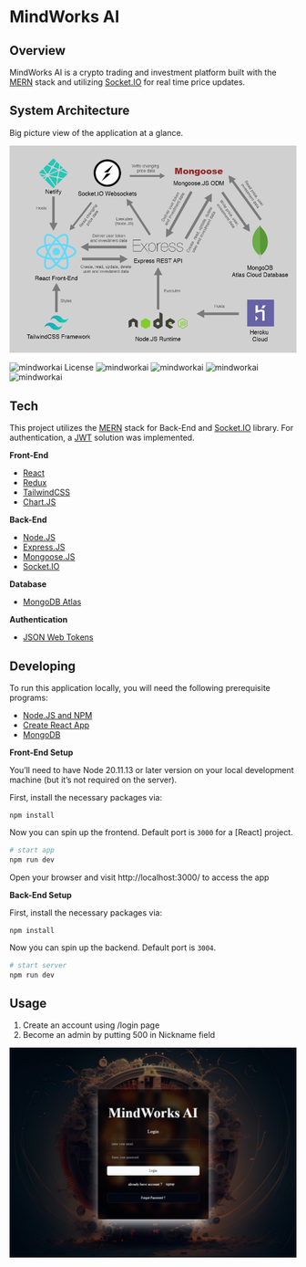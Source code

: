 # MindWorks AI

## Overview

MindWorks AI is a crypto trading and investment platform built with the [MERN](https://www.mongodb.com/mern-stack) stack and utilizing [Socket.IO](https://socket.io/) for real time price updates. 


## System Architecture

Big picture view of the application at a glance.

![System Architecture](./architecture/MindWorksAI-Architecture.png "System Architecture")

![mindworkai License](https://img.shields.io/github/license/Adrinlol/landy-react-template)
![mindworkai](https://img.shields.io/github/release-date/Adrinlol/landy-react-template)
![mindworkai](https://img.shields.io/github/stars/Adrinlol/landy-react-template)
![mindworkai](https://img.shields.io/github/languages/top/Adrinlol/landy-react-template)
![mindworkai](https://badgen.net/npm/types/tslib)

## Tech

This project utilizes the [MERN](https://www.mongodb.com/mern-stack) stack for Back-End and [Socket.IO](https://socket.io/) library. For authentication, a [JWT](https://jwt.io/) solution was implemented.

**Front-End**

- [React](https://reactjs.org/)
- [Redux](https://redux.js.org/)
- [TailwindCSS](https://tailwindcss.com/)
- [Chart.JS](https://www.chartjs.org/)

**Back-End**

- [Node.JS](https://nodejs.org/en/)
- [Express.JS](https://expressjs.com/)
- [Mongoose.JS](https://mongoosejs.com/)
- [Socket.IO](https://socket.io/)

**Database**

- [MongoDB Atlas](https://www.mongodb.com/cloud/atlas)

**Authentication**

- [JSON Web Tokens](https://jwt.io/)


## Developing
To run this application locally, you will need the following prerequisite programs:

- [Node.JS and NPM](https://nodejs.org/en/)
- [Create React App](https://github.com/facebook/create-react-app)
- [MongoDB](https://www.mongodb.com/)


**Front-End Setup**

You’ll need to have Node 20.11.13 or later version on your local development machine (but it’s not required on the server). 

First, install the necessary packages via:

```
npm install
```

Now you can spin up the frontend. Default port is `3000` for a [React] project.

```bash
# start app
npm run dev
```

Open your browser and visit http://localhost:3000/ to access the app

**Back-End Setup**

First, install the necessary packages via:

```
npm install
```

Now you can spin up the backend. Default port is `3004`. 

```bash
# start server
npm run dev
```

## Usage

1. Create an account using /login page
2. Become an admin by putting 500 in Nickname field

![mindworkai-login](./architecture/MindWorksAI-Login.png "Auth")
